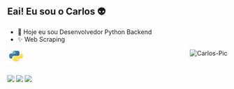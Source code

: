 ## Eai! Eu sou o Carlos 👽

- 🔭 Hoje eu sou Desenvolvedor Python Backend 
- ✨ Web Scraping

<div> 
 
  <img align="center" alt="Rafa-Python" height="30" width="40" src="https://raw.githubusercontent.com/devicons/devicon/master/icons/python/python-original.svg">
  <img align="right" alt="Carlos-Pic" src="https://i0.wp.com/inspi.com.br/wp-content/uploads/2016/05/tumblr_ns75p2DE2D1qaintho1_400.gif?fit=320%2C240&ssl=1"
  
  </div>
  
 
 ## 
  
  
  <a href="https://instagram.com/kacesar_rj" target="_blank"><img src="https://img.shields.io/badge/-Instagram-%23E4405F?style=for-the-badge&logo=instagram&logoColor=white" target="_blank"></a>
  <a href = "mailto:kacesardev@gmail.com"><img src="https://img.shields.io/badge/-Gmail-%23333?style=for-the-badge&logo=gmail&logoColor=white" target="_blank"></a>
  <a href="https://www.linkedin.com/in/carlos-c%C3%A9sar-6060a7261/" target="_blank"><img src="https://img.shields.io/badge/-LinkedIn-%230077B5?style=for-the-badge&logo=linkedin&logoColor=white" target="_blank"></a> 
  
  
  
 
